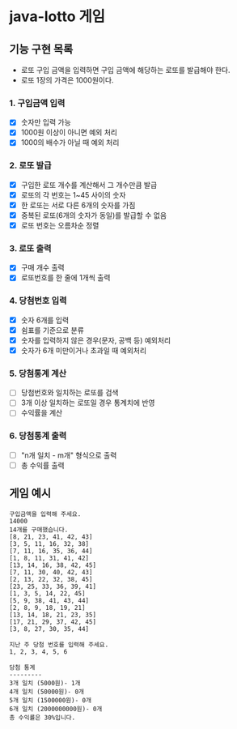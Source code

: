 # java-lotto 게임

## 기능 구현 목록
- 로또 구입 금액을 입력하면 구입 금액에 해당하는 로또를 발급해야 한다.
- 로또 1장의 가격은 1000원이다.

### 1. 구입금액 입력
- [x] 숫자만 입력 가능
- [x] 1000원 이상이 아니면 예외 처리
- [x] 1000의 배수가 아닐 때 예외 처리

### 2. 로또 발급
- [x] 구입한 로또 개수를 계산해서 그 개수만큼 발급
- [x] 로또의 각 번호는 1~45 사이의 숫자
- [x] 한 로또는 서로 다른 6개의 숫자를 가짐
- [x] 중복된 로또(6개의 숫자가 동일)를 발급할 수 없음
- [x] 로또 번호는 오름차순 정렬

### 3. 로또 출력
- [x] 구매 개수 출력
- [x] 로또번호를 한 줄에 1개씩 출력
 
### 4. 당첨번호 입력
- [x] 숫자 6개를 입력
- [x] 쉼표를 기준으로 분류
- [x] 숫자를 입력하지 않은 경우(문자, 공백 등) 예외처리
- [x] 숫자가 6개 미만이거나 초과일 때 예외처리

### 5. 당첨통계 계산
- [ ] 당첨번호와 일치하는 로또를 검색
- [ ] 3개 이상 일치하는 로또일 경우 통계치에 반영
- [ ] 수익률을 계산

### 6. 당첨통계 출력
- [ ] "n개 일치 - m개" 형식으로 출력
- [ ] 총 수익률 출력

## 게임 예시
```
구입금액을 입력해 주세요.
14000 
14개를 구매했습니다.
[8, 21, 23, 41, 42, 43] 
[3, 5, 11, 16, 32, 38] 
[7, 11, 16, 35, 36, 44] 
[1, 8, 11, 31, 41, 42] 
[13, 14, 16, 38, 42, 45] 
[7, 11, 30, 40, 42, 43] 
[2, 13, 22, 32, 38, 45] 
[23, 25, 33, 36, 39, 41] 
[1, 3, 5, 14, 22, 45] 
[5, 9, 38, 41, 43, 44] 
[2, 8, 9, 18, 19, 21] 
[13, 14, 18, 21, 23, 35] 
[17, 21, 29, 37, 42, 45] 
[3, 8, 27, 30, 35, 44]

지난 주 당첨 번호를 입력해 주세요.
1, 2, 3, 4, 5, 6

당첨 통계
---------
3개 일치 (5000원)- 1개 
4개 일치 (50000원)- 0개 
5개 일치 (1500000원)- 0개 
6개 일치 (2000000000원)- 0개
총 수익률은 30%입니다.
```